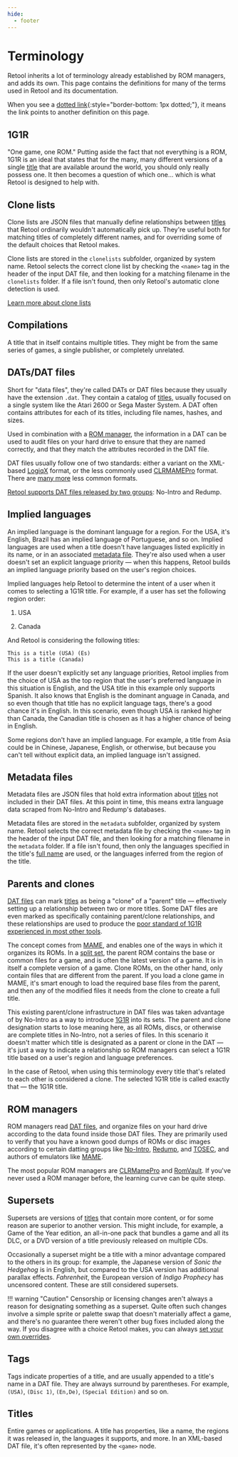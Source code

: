 ```yaml
---
hide:
  - footer
---
```


# Terminology

Retool inherits a lot of terminology already established by ROM managers, and adds its
own. This page contains the definitions for many of the terms used in Retool and its
documentation.

When you see a [dotted link](javascript:;){:style="border-bottom: 1px dotted;"}, it means
the link points to another definition on this page.

## 1G1R

"One game, one ROM." Putting aside the fact that not everything is a ROM, 1G1R is an ideal
that states that for the many, many different versions of a single [title](terminology.md#titles)
that are available around the world, you should only really possess one. It then becomes a
question of which one... which is what Retool is designed to help with.

## Clone lists

Clone lists are JSON files that manually define relationships between [titles](terminology.md#titles)
that Retool ordinarily wouldn't automatically pick up. They're useful both for matching
titles of completely different names, and for overriding some of the default choices that
Retool makes.

Clone lists are stored in the `clonelists` subfolder, organized by system name. Retool
selects the correct clone list by checking the `<name>` tag in the header of the input
DAT file, and then looking for a matching filename in the `clonelists` folder. If a file
isn't found, then only Retool's automatic clone detection is used.

[Learn more about clone lists](clone-lists.md)

## Compilations

A title that in itself contains multiple titles. They might be from the same series of
games, a single publisher, or completely unrelated.

## DATs/DAT files

Short for "data files", they're called DATs or DAT files because they usually have the
extension `.dat`. They contain a catalog of [titles](terminology.md#titles), usually
focused on a single system like the Atari 2600 or Sega Master System. A DAT often contains
attributes for each of its titles, including file names, hashes, and sizes.

Used in combination with a [ROM manager](terminology.md#rom-managers), the information in a
DAT can be used to audit files on your hard drive to ensure that they are named correctly,
and that they match the attributes recorded in the DAT file.

DAT files usually follow one of two standards: either a variant on the XML-based
[LogiqX](https://github.com/SabreTools/SabreTools/wiki/DatFile-Formats#logiqx-xml-format)
format, or the less commonly used [CLRMAMEPro](https://github.com/SabreTools/SabreTools/wiki/DatFile-Formats#clrmamepro-format)
format. There are [many more](https://github.com/SabreTools/SabreTools/wiki/DatFile-Formats)
less common formats.

[Retool supports DAT files released by two groups](dat-support.md): No-Intro and Redump.

## Implied languages

An implied language is the dominant language for a region. For the USA, it's English,
Brazil has an implied language of Portuguese, and so on. Implied languages are used when a
title doesn't have languages listed explicitly in its name, or in an associated
[metadata file](terminology.md#metadata-files). They're also used when a user doesn't set
an explicit language priority &mdash; when this happens, Retool builds an implied language
priority based on the user's region choices.

Implied languages help Retool to determine the intent of a user when it comes to selecting
a 1G1R title. For example, if a user has set the following region order:

1.  USA

1.  Canada

And Retool is considering the following titles:

```
This is a title (USA) (Es)
This is a title (Canada)
```

If the user doesn't explicitly set any language priorities, Retool implies from the choice
of USA as the top region that the user's preferred language in this situation is English,
and the USA title in this example only supports Spanish.
It also knows that English is the dominant anguage in Canada, and so even though that
title has no explicit language tags, there's a good chance it's in English. In this
scenario, even though USA is ranked higher than Canada, the Canadian title is chosen as
it has a higher chance of being in English.

Some regions don't have an implied language. For example, a title from Asia could be in
Chinese, Japanese, English, or otherwise, but because you can't tell without explicit
data, an implied language isn't assigned.

## Metadata files

Metadata files are JSON files that hold extra information about [titles](terminology.md#titles)
not included in their DAT files. At this point in time, this means extra language data
scraped from No-Intro and Redump's databases.

Metadata files are stored in the `metadata` subfolder, organized by system name. Retool
selects the correct metadata file by checking the `<name>` tag in the header of the input
DAT file, and then looking for a matching filename in the `metadata` folder. If a file isn't
found, then only the languages specified in the title's [full name](naming-system.md#full-names)
are used, or the languages inferred from the region of the title.

## Parents and clones

[DAT files](terminology.md#datsdat-files) can mark [titles](terminology.md#titles) as being
a "clone" of a "parent" title &mdash; effectively setting up a relationship between two
or more titles. Some DAT files are even marked as specifically containing parent/clone
relationships, and these relationships are used to produce the
[poor standard of 1G1R experienced in most other tools](retool-1g1r.md).

The concept comes from [MAME](https://www.mamedev.org), and enables one of the ways in
which it organizes its ROMs. In a [split set](https://docs.mamedev.org/usingmame/aboutromsets.html#parents-clones-splitting-and-merging),
the parent ROM contains the base or common files for a game, and is often the latest
version of a game. It is in itself a complete version of a game. Clone ROMs, on the other
hand, only contain files that are different from the parent. If you load a clone game in
MAME, it's smart enough to load the required base files from the parent, and then any of
the modified files it needs from the clone to create a full title.

This existing parent/clone infrastructure in DAT files was taken advantage of by No-Intro
as a way to introduce [1G1R](terminology.md#1g1r) into its sets. The parent and clone
designation starts to lose meaning here, as all ROMs, discs, or otherwise are complete
titles in No-Intro, not a series of files. In this scenario it doesn't matter which title
is designated as a parent or clone in the DAT &mdash; it's just a way to indicate a
relationship so ROM managers can select a 1G1R title based on a user's region and language
preferences.

In the case of Retool, when using this terminology every title that's related to each
other is considered a clone. The selected 1G1R title is called exactly that &mdash; the
1G1R title.

## ROM managers

ROM managers read [DAT files](terminology.md#datsdat-files), and organize files on your
hard drive according to the data found inside those DAT files. They are primarily used to
verify that you have a known good dumps of ROMs or disc images according to certain
datting groups like [No-Intro](https://datomatic.no-intro.org/index.php?page=download),
[Redump](http://www.redump.org),
and [TOSEC](https://www.tosecdev.org/), and authors of emulators
like [MAME](https://www.mamedev.org).

The most popular ROM managers are [CLRMamePro](https://mamedev.emulab.it/clrmamepro/) and
[RomVault](https://www.romvault.com/). If you've never used a ROM manager before, the
learning curve can be quite steep.

## Supersets

Supersets are versions of [titles](terminology.md#titles) that contain more content, or for
some reason are superior to another version. This might include, for example, a Game of
the Year edition, an all-in-one pack that bundles a game and all its DLC, or a DVD version
of a title previously released on multiple CDs.

Occasionally a superset might be a title with a minor advantage compared to the others in
its group: for example, the Japanese version of _Sonic the Hedgehog_ is in English, but
compared to the USA version has additional parallax effects. _Fahrenheit_, the European
version of _Indigo Prophecy_ has uncensored content. These are still considered supersets.

!!! warning "Caution"
	Censorship or licensing changes aren't always a reason for designating something as a
	superset. Quite often such changes involve a simple sprite or palette swap that
	doesn't materially affect a game, and there's no guarantee there weren't other bug
	fixes included along the way. If you disagree with a choice Retool makes, you can
	always [set your own overrides](how-to-use-retool-gui-overrides-post-filters.md).

## Tags

Tags indicate properties of a title, and are usually appended to a title's name in a DAT
file. They are always surround by parentheses. For example, `(USA)`, `(Disc 1)`,
`(En,De)`, `(Special Edition)` and so on.

## Titles

Entire games or applications. A title has properties, like a name, the regions it was
released in, the languages it supports, and more. In an XML-based DAT file, it's often
represented by the `<game>` node.
